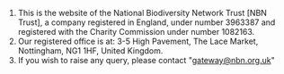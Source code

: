 1.  This is the website of the National Biodiversity Network Trust [NBN Trust], 
    a company registered in England, under number 3963387 and registered with 
    the Charity Commission under number 1082163.
2.	Our registered office is at: 
        3-5 High Pavement,
        The Lace Market,
        Nottingham,
        NG1 1HF,
        United Kingdom.
3.  If you wish to raise any query, please contact "gateway@nbn.org.uk"